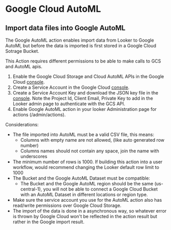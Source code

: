# Google Cloud AutoML
## Import data files into Google AutoML

The Google AutoML action enables import data from Looker to Google AutoMl, but before the data is imported is first stored in a Google Cloud Sotrage Bucket.

This Action requires different permissions to be able to make calls to GCS and AutoML apis.

1. Enable the Google Cloud Storage and Cloud AutoML APIs in the Google Cloud [console](https://console.cloud.google.com/apis/dashboard).
2. Create a Service Account in the Google Cloud [console](https://console.cloud.google.com/iam-admin/serviceaccounts/project).
3. Create a Service Account Key and download the JSON key file in the [console](https://console.cloud.google.com/apis/credentials). Note the Project Id, Client Email, Private Key to add in the Looker admin page to authenticate with the GCS API.
4. Enable Google AutoML action in your looker Administration page for actions (/admin/actions).

Considerations:

- The file imported into AutoML must be a valid CSV file, this means:
  - Columns with empty name are not allowed, (like auto generated row number)
  - Columns names should not contain any space, join the name with underscores
- The minimum number of rows is 1000.  If building this action into a user workflow, would recommend changing the Looker default row limit to 1000
- The Bucket and the Google AutoML Dataset must be compatible:
  - The Bucket and the Google AutoML region should be the same (us-central-1), you will not be able to connect a Google Cloud Bucket with an AutoML Dataset in different locations or region type.
- Make sure the service account you use for the AutoML action also has read/write permissions over Google Cloud Storage.
- The import of the data is done in a asynchronous way, so whatever error is thrown by Google Cloud won't be reflected in the action result but rather in the Google import result.
